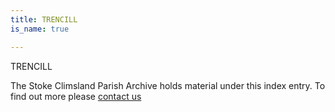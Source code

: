 ```yaml
---
title: TRENCILL
is_name: true

---
```


TRENCILL


The Stoke Climsland Parish Archive holds material under this index entry. To find out more please [contact us](/contact/)
